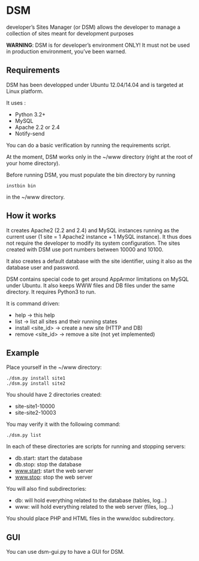 DSM
===

developer’s Sites Manager (or DSM) allows the developer to manage a
collection of sites meant for development purposes

**WARNING**: DSM is for developer’s environment ONLY! It must not be
used in production environment, you’ve been warned.

Requirements
------------

DSM has been developped under Ubuntu 12.04/14.04 and is targeted at Linux
platform.

It uses :

- Python 3.2+
- MySQL
- Apache 2.2 or 2.4
- Notify-send

You can do a basic verification by running the requirements script.

At the moment, DSM works only in the ~/www directory (right at the root of your
home directory).

Before running DSM, you must populate the bin directory by running

    instbin bin

in the ~/www directory.

How it works
------------

It creates Apache2 (2.2 and 2.4) and MySQL instances running as the current
user (1 site = 1 Apache2 instance + 1 MySQL instance). It thus does not require
the developer to modify its system configuration. The sites created with DSM
use port numbers between 10000 and 10100.

It also creates a default database with the site identifier, using it also as
the database user and password.

DSM contains special code to get around AppArmor limitations on MySQL under 
Ubuntu. It also keeps WWW files and DB files under the same directory. It
requires Python3 to run.

It is command driven:

- help → this help
- list → list all sites and their running states
- install <site_id> → create a new site (HTTP and DB)
- remove <site_id> → remove a site (not yet implemented)

Example
-------

Place yourself in the ~/www directory:

    ./dsm.py install site1
    ./dsm.py install site2

You should have 2 directories created:

- site-site1-10000
- site-site2-10003

You may verify it with the following command:

    ./dsm.py list

In each of these directories are scripts for running and stopping servers:

- db.start: start the database
- db.stop: stop the database
- www.start: start the web server
- www.stop: stop the web server

You will also find subdirectories:

- db: will hold everything related to the database (tables, log…)
- www: will hold everything related to the web server (files, log…)

You should place PHP and HTML files in the www/doc subdirectory.

GUI
---

You can use dsm-gui.py to have a GUI for DSM.
